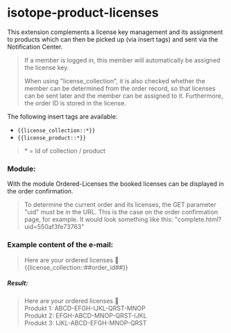 # isotope-product-licenses

This extension complements a license key management and its assignment to products which can then be picked up (via insert tags) and sent via the Notification Center.

> If a member is logged in, this member will automatically be assigned the license key.
>
>When using "license_collection", it is also checked whether the member can be determined from the order record, so that licenses can be sent later and the member can be assigned to it. Furthermore, the order ID is stored in the license.

The following insert tags are available:
- `{{license_collection::*}}`
- `{{license_product::*}}`

> \* = Id of collection / product

### Module:
With the module Ordered-Licenses the booked licenses can be displayed in the order confirmation.

> To determine the current order and its licenses, the GET parameter "uid" must be in the URL. This is the case on the order confirmation page, for example. It would look something like this: "complete.html?uid=550af3fe73763"

### Example content of the e-mail:

> Here are your ordered licenses 🎉\
> {{license_collection::##order_id##}}

##### Result:

> Here are your ordered licenses 🎉\
> Produkt 1: ABCD-EFGH-IJKL-QRST-MNOP\
> Produkt 2: EFGH-ABCD-MNOP-QRST-IJKL\
> Produkt 3: IJKL-ABCD-EFGH-MNOP-QRST
